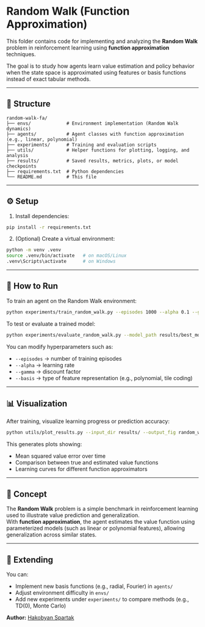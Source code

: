 # Random Walk (Function Approximation)

This folder contains code for implementing and analyzing the **Random Walk** problem in reinforcement learning using **function approximation** techniques.

The goal is to study how agents learn value estimation and policy behavior when the state space is approximated using features or basis functions instead of exact tabular methods.

---

## 📁 Structure

```
random-walk-fa/
├── envs/             # Environment implementation (Random Walk dynamics)
├── agents/           # Agent classes with function approximation (e.g., linear, polynomial)
├── experiments/      # Training and evaluation scripts
├── utils/            # Helper functions for plotting, logging, and analysis
├── results/          # Saved results, metrics, plots, or model checkpoints
├── requirements.txt  # Python dependencies
└── README.md         # This file
```

---

## ⚙️ Setup

1. Install dependencies:

```bash
pip install -r requirements.txt
```

2. (Optional) Create a virtual environment:

```bash
python -m venv .venv
source .venv/bin/activate   # on macOS/Linux
.venv\Scripts\activate      # on Windows
```

---

## 🚀 How to Run

To train an agent on the Random Walk environment:

```bash
python experiments/train_random_walk.py --episodes 1000 --alpha 0.1 --gamma 0.9
```

To test or evaluate a trained model:

```bash
python experiments/evaluate_random_walk.py --model_path results/best_model.pth
```

You can modify hyperparameters such as:
- `--episodes` → number of training episodes  
- `--alpha` → learning rate  
- `--gamma` → discount factor  
- `--basis` → type of feature representation (e.g., polynomial, tile coding)

---

## 📊 Visualization

After training, visualize learning progress or prediction accuracy:

```bash
python utils/plot_results.py --input_dir results/ --output_fig random_walk_plot.png
```

This generates plots showing:
- Mean squared value error over time  
- Comparison between true and estimated value functions  
- Learning curves for different function approximators

---

## 🧠 Concept

The **Random Walk** problem is a simple benchmark in reinforcement learning used to illustrate value prediction and generalization.  
With **function approximation**, the agent estimates the value function using parameterized models (such as linear or polynomial features), allowing generalization across similar states.

---

## 🧩 Extending

You can:
- Implement new basis functions (e.g., radial, Fourier) in `agents/`
- Adjust environment difficulty in `envs/`
- Add new experiments under `experiments/` to compare methods (e.g., TD(0), Monte Carlo)


**Author:** [Hakobyan Spartak](https://github.com/HakobyanSpartak)
